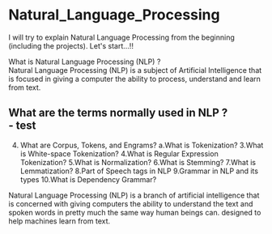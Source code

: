 # Natural_Language_Processing

I will try to explain Natural Language Processing from the beginning (including the projects). Let's start...!!

What is Natural Language Processing (NLP) ? <br>
Natural Language Processing (NLP) is a subject of Artificial Intelligence that is focused in giving a computer the ability to process, understand and learn from text.

What are the terms normally used in NLP ? <br>
    - test
- 
4. What are Corpus, Tokens, and Engrams?
   a.What is Tokenization?
3.What is White-space Tokenization?
4.What is Regular Expression Tokenization?
5.What is Normalization?
6.What is Stemming?
7.What is Lemmatization?
8.Part of Speech tags in NLP
9.Grammar in NLP and its types
10.What is Dependency Grammar?

Natural Language Processing (NLP) is a branch of artificial intelligence that is concerned with giving computers the ability to understand the text and spoken words in pretty much the same way human beings can. designed to help machines learn from text.
